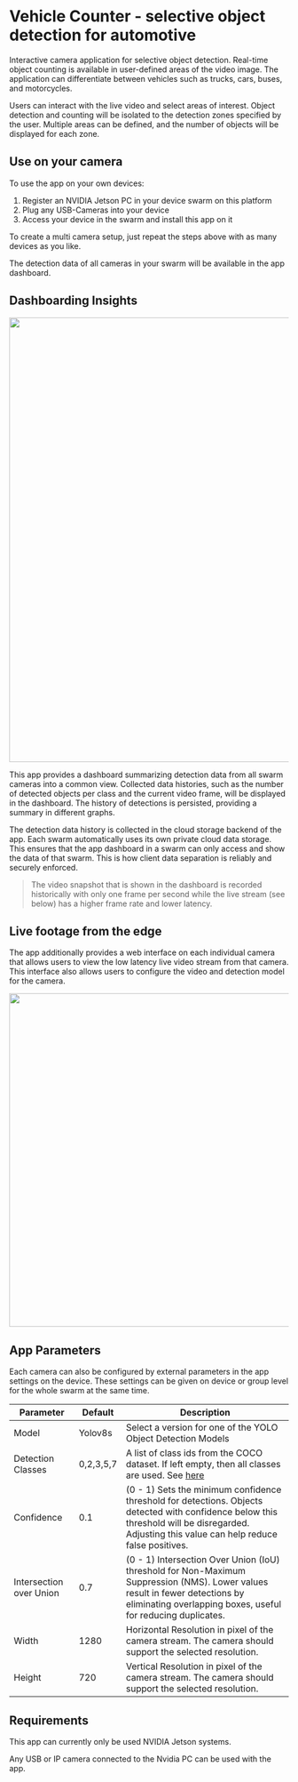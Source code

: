 # Vehicle Counter - selective object detection for automotive

Interactive camera application for selective object detection. Real-time object counting is available in user-defined areas of the video image. The application can differentiate between vehicles such as trucks, cars, buses, and motorcycles.

Users can interact with the live video and select areas of interest. Object detection and counting will be isolated to the detection zones specified by the user. Multiple areas can be defined, and the number of objects will be displayed for each zone.

## Use on your camera

To use the app on your own devices:

1. Register an NVIDIA Jetson PC in your device swarm on this platform
2. Plug any USB-Cameras into your device
3. Access your device in the swarm and install this app on it

To create a multi camera setup, just repeat the steps above with as many devices as you like.

The detection data of all cameras in your swarm will be available in the app dashboard.

## Dashboarding Insights

<div style="display:flex;flex-direction:row;align-items:center;justify-content:center;">
    <img src="https://res.cloudinary.com/dotw7ar1m/image/upload/v1714118606/Video_app_Dashboard.png" width="800px">
</div>

This app provides a dashboard summarizing detection data from all swarm cameras into a common view. Collected data histories, such as the number of detected objects per class and the current video frame, will be displayed in the dashboard. The history of detections is persisted, providing a summary in different graphs.

The detection data history is collected in the cloud storage backend of the app. Each swarm automatically uses its own private cloud data storage. This ensures that the app dashboard in a swarm can only access and show the data of that swarm. This is how client data separation is reliably and securely enforced.

> The video snapshot that is shown in the dashboard is recorded historically with only one frame per second while the live stream (see below) has a higher frame rate and lower latency.

## Live footage from the edge

The app additionally provides a web interface on each individual camera that allows users to view the low latency live video stream from that camera. This interface also allows users to configure the video and detection model for the camera.

<div style="display:flex;flex-direction:row;align-items:center;justify-content:center;">
    <img src="https://res.cloudinary.com/dotw7ar1m/image/upload/v1714482490/videoApp.png" width="600px">
</div>

## App Parameters

Each camera can also be configured by external parameters in the app settings on the device. These settings can be given on device or group level for the whole swarm at the same time.

Parameter | Default | Description
-|-|-
Model | Yolov8s | Select a version for one of the YOLO Object Detection Models
Detection Classes | 0,2,3,5,7 | A list of class ids from the COCO dataset. If left empty, then all classes are used. See [here](https://github.com/ultralytics/ultralytics/blob/main/ultralytics/cfg/datasets/coco.yaml)
Confidence | 0.1 | (0 - 1) Sets the minimum confidence threshold for detections. Objects detected with confidence below this threshold will be disregarded. Adjusting this value can help reduce false positives.
Intersection over Union | 0.7 | (0 - 1) Intersection Over Union (IoU) threshold for Non-Maximum Suppression (NMS). Lower values result in fewer detections by eliminating overlapping boxes, useful for reducing duplicates.
Width | 1280 | Horizontal Resolution in pixel of the camera stream. The camera should support the selected resolution.
Height | 720 | Vertical Resolution in pixel of the camera stream. The camera should support the selected resolution.

## Requirements

This app can currently only be used NVIDIA Jetson systems.

Any USB or IP camera connected to the Nvidia PC can be used with the app.
